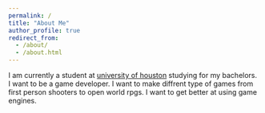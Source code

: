 ```yaml
---
permalink: /
title: "About Me"
author_profile: true
redirect_from: 
  - /about/
  - /about.html
---
```



I am currently a student at [university of houston](cs.uh.edu) studying for my bachelors. I want to be a game developer. I want to make diffrent type of games from first person shooters to open world rpgs. I want to get better at using game engines.

